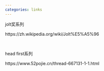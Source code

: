 ```yaml
---
categories: links
---
```

<p>jolt奖系列</p>
<p>https://zh.wikipedia.org/wiki/Jolt%E5%A5%96</p>
<p>&nbsp;</p>
<p>head first系列</p>
<p>https://www.52pojie.cn/thread-667131-1-1.html</p>